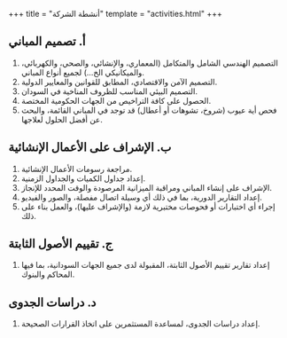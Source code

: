 +++
title = "أنشطة الشركة"
template = "activities.html"
+++

## أ. تصميم المباني

1. التصميم الهندسي الشامل والمتكامل (المعماري، والإنشائي، والصحي، والكهربائي، والميكانيكي الخ…) لجميع أنواع المباني.
2. التصميم الآمن والاقتصادي، المطابق للقوانين والمعايير الدولية.
3. التصميم البيئي المناسب للظروف المناخية في السودان.
4. الحصول على كافة التراخيص من الجهات الحكومية المختصة.
5. فحص أية عيوب (شروخ، تشوهات أو أعطال) قد توجد في المباني القائمة، والبحث عن أفضل الحلول لعلاجها.

## ب. الإشراف على الأعمال الإنشائية

1. مراجعة رسومات الأعمال الإنشائية.
2. إعداد جداول الكميات والجداول الزمنية.
3. الإشراف على إنشاء المباني ومراقبة الميزانية المرصودة والوقت المحدد للإنجاز.
4. إعداد التقارير الدورية، بما في ذلك أي وسيلة اتصال مفصلة، والصور والفيديو.
5. إجراء أي اختبارات أو فحوصات مختبرية لازمة (والإشراف عليها)، والعمل بناء على ذلك.

## ج. تقييم الأصول الثابتة

1. إعداد تقارير تقييم الأصول الثابتة، المقبولة لدى جميع الجهات السودانية، بما فيها المحاكم والبنوك.

## د. دراسات الجدوى

1. إعداد دراسات الجدوى، لمساعدة المستثمرين على اتخاذ القرارات الصحيحة.
